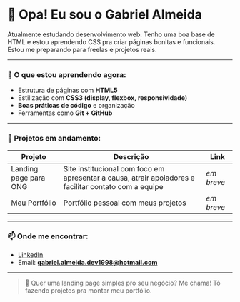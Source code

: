 # 👋 Opa! Eu sou o Gabriel Almeida

Atualmente estudando desenvolvimento web. Tenho uma boa base de HTML e estou aprendendo CSS pra criar páginas bonitas e funcionais. Estou me preparando para freelas e projetos reais.

---

### 🧠 O que estou aprendendo agora:
- Estrutura de páginas com **HTML5**
- Estilização com **CSS3 (display, flexbox, responsividade)**
- **Boas práticas de código** e organização
- Ferramentas como **Git + GitHub**

---

### 🚧 Projetos em andamento:
| Projeto | Descrição | Link |
|--------|-----------|------|
| Landing page para ONG | Site institucional com foco em apresentar a causa, atrair apoiadores e facilitar contato com a equipe | *em breve* |
| Meu Portfólio | Portfólio pessoal com meus projetos | *em breve* |

---

### 📫 Onde me encontrar:
- [LinkedIn](https://www.linkedin.com/in/umbraeon/)
- Email: **gabriel.almeida.dev1998@hotmail.com** 

---

> 💬 Quer uma landing page simples pro seu negócio? Me chama! Tô fazendo projetos pra montar meu portfólio.
